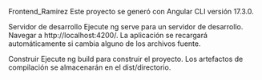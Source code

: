 Frontend_Ramirez
Este proyecto se generó con Angular CLI versión 17.3.0.

Servidor de desarrollo
Ejecute ng serve para un servidor de desarrollo. Navegar a http://localhost:4200/. La aplicación se recargará automáticamente si cambia alguno de los archivos fuente.

Construir
Ejecute ng build para construir el proyecto. Los artefactos de compilación se almacenarán en el dist/directorio.